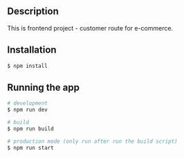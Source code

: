 ## Description

This is frontend project - customer route for e-commerce.

## Installation

```bash
$ npm install
```

## Running the app

```bash
# development
$ npm run dev

# build
$ npm run build

# production mode (only run after run the build script)
$ npm run start
```
